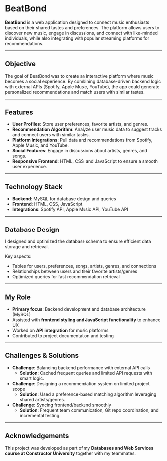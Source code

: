 # BeatBond  

**BeatBond** is a web application designed to connect music enthusiasts based on their shared tastes and preferences. The platform allows users to discover new music, engage in discussions, and connect with like-minded individuals, while also integrating with popular streaming platforms for recommendations.  

---

## Objective  

The goal of BeatBond was to create an interactive platform where music becomes a social experience. By combining database-driven backend logic with external APIs (Spotify, Apple Music, YouTube), the app could generate personalized recommendations and match users with similar tastes.  

---

## Features  

- **User Profiles**: Store user preferences, favorite artists, and genres.  
- **Recommendation Algorithm**: Analyze user music data to suggest tracks and connect users with similar tastes.  
- **Platform Integrations**: Pull data and recommendations from Spotify, Apple Music, and YouTube.  
- **Social Features**: Engage in discussions about artists, genres, and songs.  
- **Responsive Frontend**: HTML, CSS, and JavaScript to ensure a smooth user experience.  

---

## Technology Stack  

- **Backend**: MySQL for database design and queries  
- **Frontend**: HTML, CSS, JavaScript  
- **Integrations**: Spotify API, Apple Music API, YouTube API  

---

## Database Design  

I designed and optimized the database schema to ensure efficient data storage and retrieval.  

Key aspects:  
- Tables for users, preferences, songs, artists, genres, and connections  
- Relationships between users and their favorite artists/genres  
- Optimized queries for fast recommendation retrieval  

---

## My Role  

- **Primary focus**: Backend development and database architecture (MySQL)  
- Assisted with **frontend styling and JavaScript functionality** to enhance UX  
- Worked on **API integration** for music platforms  
- Contributed to project documentation and testing  

---

## Challenges & Solutions  

- **Challenge**: Balancing backend performance with external API calls  
  - **Solution**: Cached frequent queries and limited API requests with smart logic.  
- **Challenge**: Designing a recommendation system on limited project scope  
  - **Solution**: Used a preference-based matching algorithm leveraging shared artists/genres.  
- **Challenge**: Syncing frontend/backend smoothly  
  - **Solution**: Frequent team communication, Git repo coordination, and incremental testing.  

---

## Acknowledgements  

This project was developed as part of my **Databases and Web Services course at Constructor University** together with my teammates.


